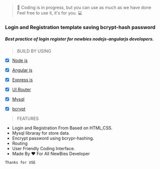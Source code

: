 >:pushpin: Coding is in progress, but you can use as much as we have done
Feel free to use it, it's for you. :computer: 

### Login and Registration template saving bcrypt-hash password
##### Best practice of login register for newbies nodejs-angularjs developers.




>BUILD BY USING



  - [x] [Node js](https://nodejs.org/)
  - [x] [Angular js](https://www.npmjs.com/package/angular)
  - [x] [Express js](https://expressjs.com/)
  - [x] [UI Router](https://ui-router.github.io/)
  - [x] [Mysql](https://www.npmjs.com/package/mysql)
  - [x] [bcrypt](https://www.npmjs.com/package/bcrypt)


>FEATURES


- Login and Registration From Based on HTML,CSS.
- Mysql libraray for store data.
- Encrypt password using bcrypr-hashing.
- Routing
- User Friendly Coding Interface.
- Made By :heart: For All NewBies Developer

 ```
 Thanks for USE
```
